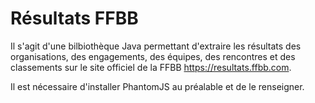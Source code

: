 # Résultats FFBB

Il s'agit d'une bilbiothèque Java permettant d'extraire les résultats des organisations, des engagements, des équipes, des rencontres et des classements sur le site officiel de la FFBB https://resultats.ffbb.com.

Il est nécessaire d'installer PhantomJS au préalable et de le renseigner. 
